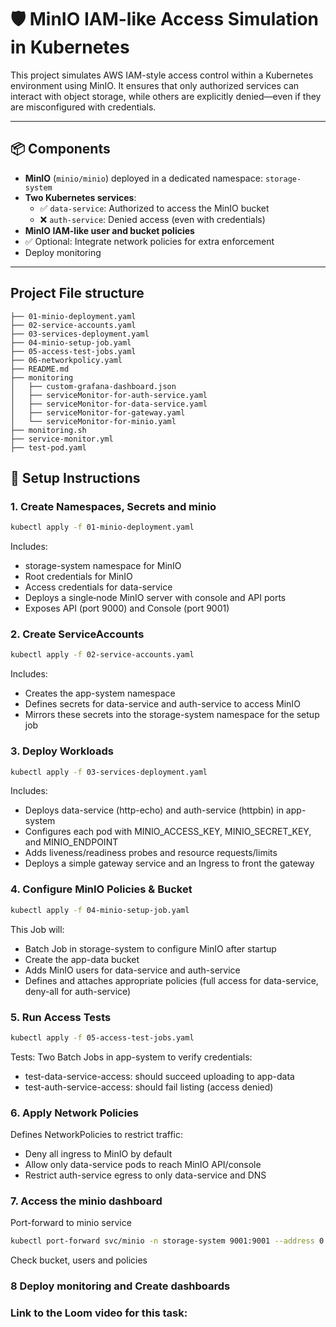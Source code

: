 # 🛡️ MinIO IAM-like Access Simulation in Kubernetes

This project simulates AWS IAM-style access control within a Kubernetes environment using MinIO. It ensures that only authorized services can interact with object storage, while others are explicitly denied—even if they are misconfigured with credentials.

---

## 📦 Components

- **MinIO** (`minio/minio`) deployed in a dedicated namespace: `storage-system`
- **Two Kubernetes services**:
  - ✅ `data-service`: Authorized to access the MinIO bucket
  - ❌ `auth-service`: Denied access (even with credentials)
- **MinIO IAM-like user and bucket policies**
- ✅ Optional: Integrate network policies for extra enforcement
- Deploy monitoring

---

## Project File structure
```test
├── 01-minio-deployment.yaml
├── 02-service-accounts.yaml
├── 03-services-deployment.yaml
├── 04-minio-setup-job.yaml
├── 05-access-test-jobs.yaml
├── 06-networkpolicy.yaml
├── README.md
├── monitoring
│   ├── custom-grafana-dashboard.json
│   ├── serviceMonitor-for-auth-service.yaml
│   ├── serviceMonitor-for-data-service.yaml
│   ├── serviceMonitor-for-gateway.yaml
│   └── serviceMonitor-for-minio.yaml
├── monitoring.sh
├── service-monitor.yml
├── test-pod.yaml
```

## 🚀 Setup Instructions

### 1. Create Namespaces, Secrets and minio

```bash
kubectl apply -f 01-minio-deployment.yaml
```

Includes:
- storage-system namespace for MinIO
- Root credentials for MinIO
- Access credentials for data-service
- Deploys a single‐node MinIO server with console and API ports
- Exposes API (port 9000) and Console (port 9001)

### 2. Create ServiceAccounts

```bash
kubectl apply -f 02-service-accounts.yaml
```

Includes:
- Creates the app-system namespace
- Defines secrets for data-service and auth-service to access MinIO
- Mirrors these secrets into the storage-system namespace for the setup job

### 3. Deploy Workloads

```bash
kubectl apply -f 03-services-deployment.yaml
```
Includes:
- Deploys data-service (http-echo) and auth-service (httpbin) in app-system
- Configures each pod with MINIO_ACCESS_KEY, MINIO_SECRET_KEY, and MINIO_ENDPOINT
- Adds liveness/readiness probes and resource requests/limits
- Deploys a simple gateway service and an Ingress to front the gateway

### 4. Configure MinIO Policies & Bucket

```bash
kubectl apply -f 04-minio-setup-job.yaml
```
This Job will:
- Batch Job in storage-system to configure MinIO after startup
- Create the app-data bucket
- Adds MinIO users for data-service and auth-service
- Defines and attaches appropriate policies (full access for data-service, deny-all for auth-service)

### 5. Run Access Tests
```bash
kubectl apply -f 05-access-test-jobs.yaml
```
Tests:
Two Batch Jobs in app-system to verify credentials:

  - test-data-service-access: should succeed uploading to app-data
  - test-auth-service-access: should fail listing (access denied)

### 6. Apply Network Policies

Defines NetworkPolicies to restrict traffic:

  - Deny all ingress to MinIO by default
  - Allow only data-service pods to reach MinIO API/console
  - Restrict auth-service egress to only data-service and DNS

### 7. Access the minio dashboard

Port-forward to minio service

```bash
kubectl port-forward svc/minio -n storage-system 9001:9001 --address 0.0.0.0
```

Check bucket, users and policies

### 8 Deploy monitoring and Create dashboards


### Link to the Loom video for this task: 
